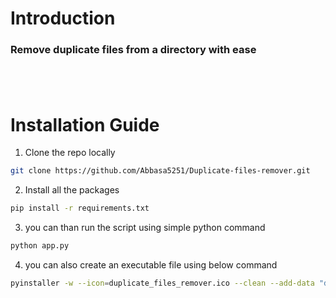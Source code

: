 # Introduction

### Remove duplicate files from a directory with ease

## <br>

# Installation Guide

1. Clone the repo locally

```bash
git clone https://github.com/Abbasa5251/Duplicate-files-remover.git

```

2. Install all the packages

```bash
pip install -r requirements.txt
```

3. you can than run the script using simple python command

```bash
python app.py
```

4. you can also create an executable file using below command

```bash
pyinstaller -w --icon=duplicate_files_remover.ico --clean --add-data "duplicate_files_remover.ico;." app.py
```

